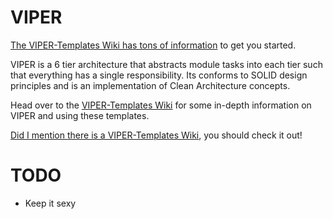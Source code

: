 # VIPER
[The VIPER-Templates Wiki has tons of information](https://github.com/ColdLogical/VIPER-Templates/wiki) to get you started.

VIPER is a 6 tier architecture that abstracts module tasks into each tier such that everything has a single responsibility. Its conforms to SOLID design principles and is an implementation of Clean Architecture concepts.

Head over to the [VIPER-Templates Wiki](https://github.com/ColdLogical/VIPER-Templates/wiki) for some in-depth information on VIPER and using these templates.

[Did I mention there is a VIPER-Templates Wiki](https://github.com/ColdLogical/VIPER-Templates/wiki), you should check it out!

# TODO

- Keep it sexy
